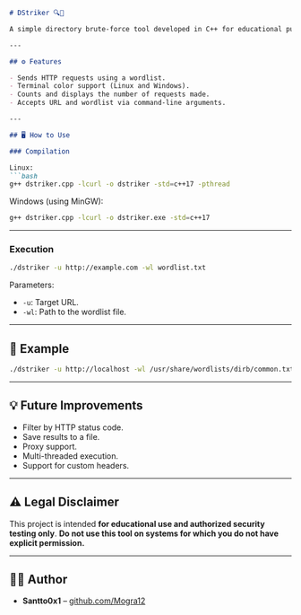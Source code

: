 ````markdown
# DStriker 🔍📂

A simple directory brute-force tool developed in C++ for educational purposes and authorized web application security testing.

---

## ⚙️ Features

- Sends HTTP requests using a wordlist.
- Terminal color support (Linux and Windows).
- Counts and displays the number of requests made.
- Accepts URL and wordlist via command-line arguments.

---

## 🖥️ How to Use

### Compilation

Linux:
```bash
g++ dstriker.cpp -lcurl -o dstriker -std=c++17 -pthread
````

Windows (using MinGW):

```bash
g++ dstriker.cpp -lcurl -o dstriker.exe -std=c++17
```

---

### Execution

```bash
./dstriker -u http://example.com -wl wordlist.txt
```

Parameters:

* `-u`: Target URL.
* `-wl`: Path to the wordlist file.

---

## 🧠 Example

```bash
./dstriker -u http://localhost -wl /usr/share/wordlists/dirb/common.txt
```

---

## 💡 Future Improvements

* Filter by HTTP status code.
* Save results to a file.
* Proxy support.
* Multi-threaded execution.
* Support for custom headers.

---

## ⚠️ Legal Disclaimer

This project is intended **for educational use and authorized security testing only**.
**Do not use this tool on systems for which you do not have explicit permission.**

---

## 👨‍💻 Author

* **Santto0x1** – [github.com/Mogra12](https://github.com/Mogra12)
